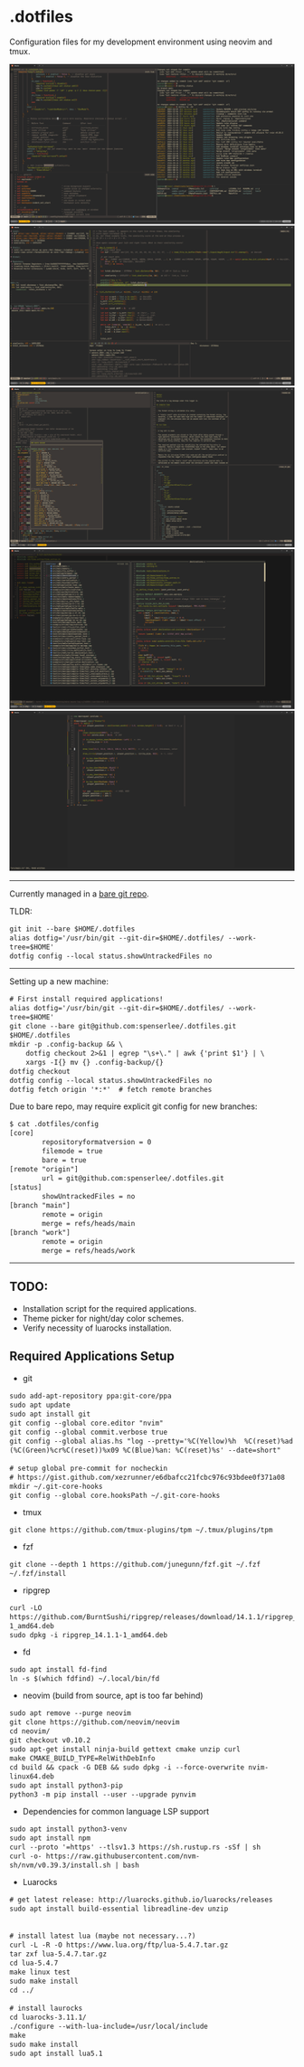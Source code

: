 # .dotfiles

Configuration files for my development environment using neovim and tmux.

![nvim and terminal](./.config/dotshowcase/preview_01.png?raw=true "Preview nvim and terminal splits")
![nvim DAP debugging](./.config/dotshowcase/preview_02.png?raw=true "Preview nvim DAP")
![nvim LSP showcase](./.config/dotshowcase/preview_03.png?raw=true "Preview nvim LSP macro expansion capabilities")
![nvim FZF file search](./.config/dotshowcase/preview_04.png?raw=true "Preview nvim fuzzy git file search")
![nvim ZEN mode](./.config/dotshowcase/preview_06.png?raw=true "Preview nvim zen mode")

---

Currently managed in a [bare git repo](https://www.atlassian.com/git/tutorials/dotfiles).

TLDR:

    git init --bare $HOME/.dotfiles
    alias dotfig='/usr/bin/git --git-dir=$HOME/.dotfiles/ --work-tree=$HOME'
    dotfig config --local status.showUntrackedFiles no

---

Setting up a new machine:

    # First install required applications!
    alias dotfig='/usr/bin/git --git-dir=$HOME/.dotfiles/ --work-tree=$HOME'
    git clone --bare git@github.com:spenserlee/.dotfiles.git $HOME/.dotfiles
    mkdir -p .config-backup && \
        dotfig checkout 2>&1 | egrep "\s+\." | awk {'print $1'} | \
        xargs -I{} mv {} .config-backup/{}
    dotfig checkout
    dotfig config --local status.showUntrackedFiles no
    dotfig fetch origin '*:*'  # fetch remote branches

Due to bare repo, may require explicit git config for new branches:

    $ cat .dotfiles/config
    [core]
            repositoryformatversion = 0
            filemode = true
            bare = true
    [remote "origin"]
            url = git@github.com:spenserlee/.dotfiles.git
    [status]
            showUntrackedFiles = no
    [branch "main"]
            remote = origin
            merge = refs/heads/main
    [branch "work"]
            remote = origin
            merge = refs/heads/work

---

## TODO:

* Installation script for the required applications.
* Theme picker for night/day color schemes.
* Verify necessity of luarocks installation.


## Required Applications Setup

* git
```
sudo add-apt-repository ppa:git-core/ppa
sudo apt update
sudo apt install git
git config --global core.editor "nvim"
git config --global commit.verbose true
git config --global alias.hs "log --pretty='%C(Yellow)%h  %C(reset)%ad (%C(Green)%cr%C(reset))%x09 %C(Blue)%an: %C(reset)%s' --date=short"

# setup global pre-commit for nocheckin
# https://gist.github.com/xezrunner/e6dbafcc21fcbc976c93bdee0f371a08
mkdir ~/.git-core-hooks
git config --global core.hooksPath ~/.git-core-hooks
```
* tmux
```
git clone https://github.com/tmux-plugins/tpm ~/.tmux/plugins/tpm
```
* fzf
```
git clone --depth 1 https://github.com/junegunn/fzf.git ~/.fzf
~/.fzf/install
```
* ripgrep
```
curl -LO https://github.com/BurntSushi/ripgrep/releases/download/14.1.1/ripgrep_14.1.1-1_amd64.deb
sudo dpkg -i ripgrep_14.1.1-1_amd64.deb
```
* fd
```
sudo apt install fd-find
ln -s $(which fdfind) ~/.local/bin/fd
```
* neovim (build from source, apt is too far behind)
```
sudo apt remove --purge neovim
git clone https://github.com/neovim/neovim
cd neovim/
git checkout v0.10.2
sudo apt-get install ninja-build gettext cmake unzip curl
make CMAKE_BUILD_TYPE=RelWithDebInfo
cd build && cpack -G DEB && sudo dpkg -i --force-overwrite nvim-linux64.deb
sudo apt install python3-pip
python3 -m pip install --user --upgrade pynvim
```
* Dependencies for common language LSP support
```
sudo apt install python3-venv
sudo apt install npm
curl --proto '=https' --tlsv1.3 https://sh.rustup.rs -sSf | sh
curl -o- https://raw.githubusercontent.com/nvm-sh/nvm/v0.39.3/install.sh | bash
```
* Luarocks
```
# get latest release: http://luarocks.github.io/luarocks/releases
sudo apt install build-essential libreadline-dev unzip


# install latest lua (maybe not necessary...?)
curl -L -R -O https://www.lua.org/ftp/lua-5.4.7.tar.gz
tar zxf lua-5.4.7.tar.gz
cd lua-5.4.7
make linux test
sudo make install
cd ../

# install laurocks
cd luarocks-3.11.1/
./configure --with-lua-include=/usr/local/include
make
sudo make install
sudo apt install lua5.1
```
